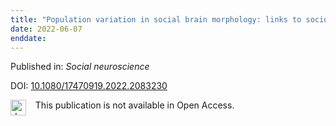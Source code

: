 ```yaml
---
title: "Population variation in social brain morphology: links to socioeconomic status and health disparity."
date: 2022-06-07
enddate:
---
```


Published in: *Social neuroscience*

DOI: [10.1080/17470919.2022.2083230](https://doi.org/10.1080/17470919.2022.2083230)

<img src=https://upload.wikimedia.org/wikipedia/commons/thumb/0/0e/Closed_Access_logo_transparent.svg/1200px-Closed_Access_logo_transparent.svg.png alt="drawing" width="25" align="left"/> &nbsp;&nbsp;&nbsp;This publication is not available in Open Access.



